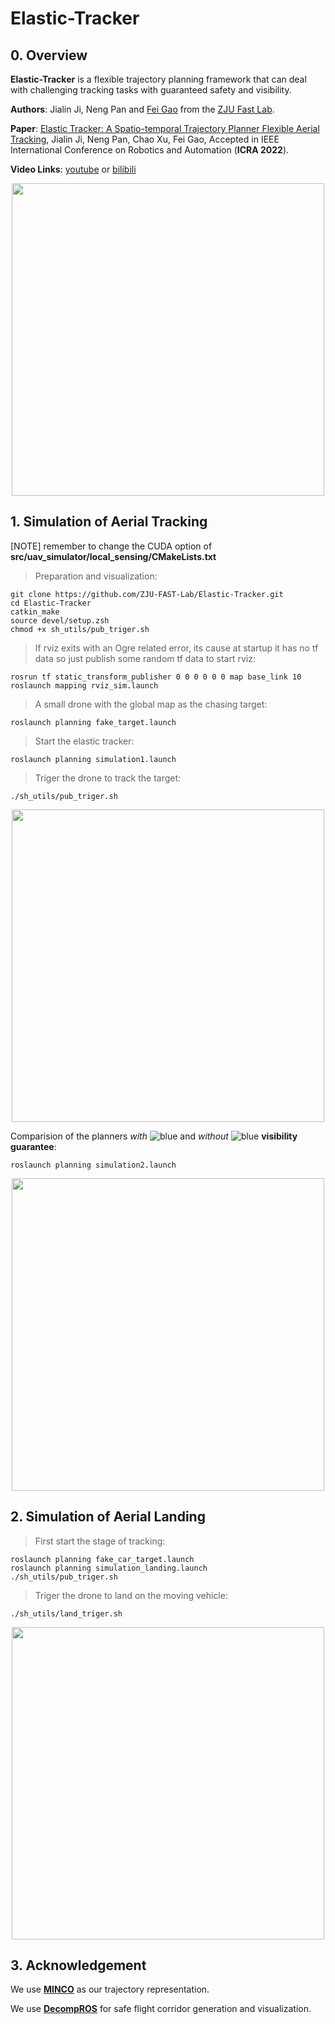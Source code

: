 # Elastic-Tracker

## 0. Overview
**Elastic-Tracker** is a flexible trajectory planning framework that can deal with challenging tracking tasks with guaranteed safety and visibility.

**Authors**: Jialin Ji, Neng Pan and [Fei Gao](https://ustfei.com/) from the [ZJU Fast Lab](http://zju-fast.com/). 

**Paper**: [Elastic Tracker: A Spatio-temporal Trajectory Planner Flexible Aerial Tracking](https://arxiv.org/abs/2109.07111), Jialin Ji, Neng Pan, Chao Xu, Fei Gao, Accepted in IEEE International Conference on Robotics and Automation (__ICRA 2022__).

**Video Links**: [youtube](https://www.youtube.com/watch?v=G5taHOpAZj8) or [bilibili](https://www.bilibili.com/video/BV1o44y1b7wC)
<a href="https://www.youtube.com/watch?v=G5taHOpAZj8" target="blank">
  <p align="center">
    <img src="figs/cover.png" width="500"/>
  </p>
</a>

## 1. Simulation of Aerial Tracking 

[NOTE] remember to change the CUDA option of **src/uav_simulator/local_sensing/CMakeLists.txt**

>Preparation and visualization:
```
git clone https://github.com/ZJU-FAST-Lab/Elastic-Tracker.git
cd Elastic-Tracker
catkin_make
source devel/setup.zsh
chmod +x sh_utils/pub_triger.sh
```
> If rviz exits with an Ogre related error, its cause at startup it has no tf data so just publish some random tf data to start rviz:
```
rosrun tf static_transform_publisher 0 0 0 0 0 0 map base_link 10
roslaunch mapping rviz_sim.launch
```

>A small drone with the global map as the chasing target:
```
roslaunch planning fake_target.launch
```

>Start the elastic tracker:
```
roslaunch planning simulation1.launch
```

>Triger the drone to track the target:
```
./sh_utils/pub_triger.sh
```
<p align="center">
    <img src="figs/sim1.gif" width="500"/>
</p>

Comparision of the planners *with* ![blue](https://via.placeholder.com/10/1F24E6/000000?text=+) and *without* ![blue](https://via.placeholder.com/10/E6691E/000000?text=+) **visibility guarantee**:
```
roslaunch planning simulation2.launch
```
<p align="center">
    <img src="figs/sim2.gif" width="500"/>
</p>

## 2. Simulation of Aerial Landing

> First start the stage of tracking:
```
roslaunch planning fake_car_target.launch
roslaunch planning simulation_landing.launch
./sh_utils/pub_triger.sh
```
> Triger the drone to land on the moving vehicle:
```
./sh_utils/land_triger.sh
```
<p align="center">
    <img src="figs/sim_landing.gif" width="500"/>
</p>

## 3. Acknowledgement
We use [**MINCO**](https://github.com/ZJU-FAST-Lab/GCOPTER) as our trajectory representation.

We use [**DecompROS**](https://github.com/sikang/DecompROS) for safe flight corridor generation and visualization.